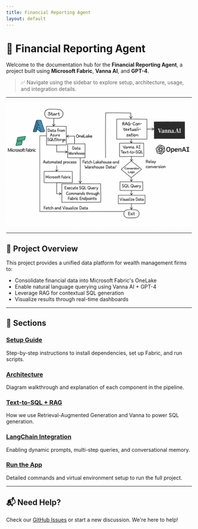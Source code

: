 ```yaml
---
title: Financial Reporting Agent
layout: default
---
```


# 💼 Financial Reporting Agent

Welcome to the documentation hub for the **Financial Reporting Agent**, a project built using **Microsoft Fabric**, **Vanna AI**, and **GPT-4**.

> ✅ Navigate using the sidebar to explore setup, architecture, usage, and integration details.

---

![Architecture](https://github.com/wbgreen0405/Financial-Reporting-Agent/blob/dev/assets/A_flowchart_diagram_in_a_hand-drawn_style_illustra.png?raw=true)

---

## 🧭 Project Overview

This project provides a unified data platform for wealth management firms to:
- Consolidate financial data into Microsoft Fabric's OneLake
- Enable natural language querying using Vanna AI + GPT-4
- Leverage RAG for contextual SQL generation
- Visualize results through real-time dashboards

---

## 📂 Sections

### [Setup Guide](setup.md)
Step-by-step instructions to install dependencies, set up Fabric, and run scripts.

### [Architecture](architecture.md)
Diagram walkthrough and explanation of each component in the pipeline.

### [Text-to-SQL + RAG](rag-text2sql.md)
How we use Retrieval-Augmented Generation and Vanna to power SQL generation.

### [LangChain Integration](langchain.md)
Enabling dynamic prompts, multi-step queries, and conversational memory.

### [Run the App](run.md)
Detailed commands and virtual environment setup to run the full project.

---

## 📬 Need Help?

Check our [GitHub Issues](https://github.com/wbgreen0405/Financial-Reporting-Agent/issues) or start a new discussion. We're here to help!

